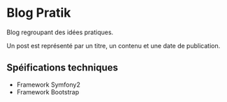 # Blog Pratik

Blog regroupant des idées pratiques.

Un post est représenté par un titre, un contenu et une date de publication.

## Spéifications techniques
- Framework Symfony2
- Framework Bootstrap
